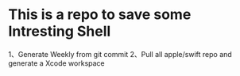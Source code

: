 # This is a repo to save some Intresting Shell 
1、Generate Weekly from git commit 
2、Pull all apple/swift repo and generate a Xcode workspace

